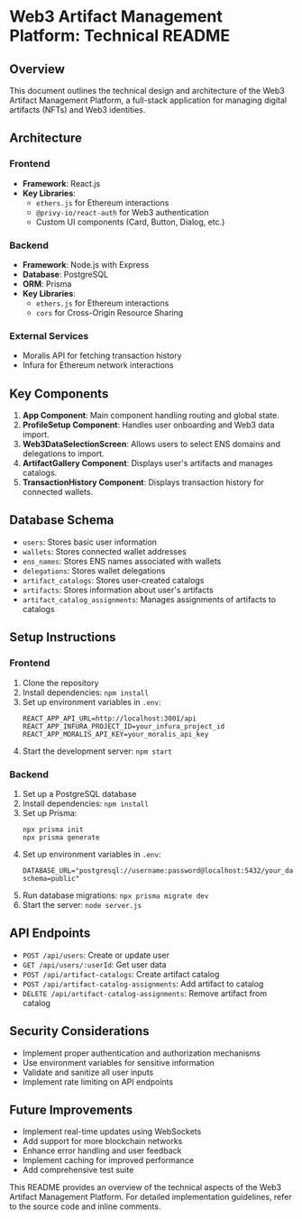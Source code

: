 # Web3 Artifact Management Platform: Technical README

## Overview
This document outlines the technical design and architecture of the Web3 Artifact Management Platform, a full-stack application for managing digital artifacts (NFTs) and Web3 identities.

## Architecture

### Frontend
- **Framework**: React.js
- **Key Libraries**:
  - `ethers.js` for Ethereum interactions
  - `@privy-io/react-auth` for Web3 authentication
  - Custom UI components (Card, Button, Dialog, etc.)

### Backend
- **Framework**: Node.js with Express
- **Database**: PostgreSQL
- **ORM**: Prisma
- **Key Libraries**:
  - `ethers.js` for Ethereum interactions
  - `cors` for Cross-Origin Resource Sharing

### External Services
- Moralis API for fetching transaction history
- Infura for Ethereum network interactions

## Key Components

1. **App Component**: Main component handling routing and global state.
2. **ProfileSetup Component**: Handles user onboarding and Web3 data import.
3. **Web3DataSelectionScreen**: Allows users to select ENS domains and delegations to import.
4. **ArtifactGallery Component**: Displays user's artifacts and manages catalogs.
5. **TransactionHistory Component**: Displays transaction history for connected wallets.

## Database Schema
- `users`: Stores basic user information
- `wallets`: Stores connected wallet addresses
- `ens_names`: Stores ENS names associated with wallets
- `delegations`: Stores wallet delegations
- `artifact_catalogs`: Stores user-created catalogs
- `artifacts`: Stores information about user's artifacts
- `artifact_catalog_assignments`: Manages assignments of artifacts to catalogs

## Setup Instructions

### Frontend
1. Clone the repository
2. Install dependencies: `npm install`
3. Set up environment variables in `.env`:
   ```
   REACT_APP_API_URL=http://localhost:3001/api
   REACT_APP_INFURA_PROJECT_ID=your_infura_project_id
   REACT_APP_MORALIS_API_KEY=your_moralis_api_key
   ```
4. Start the development server: `npm start`

### Backend
1. Set up a PostgreSQL database
2. Install dependencies: `npm install`
3. Set up Prisma:
   ```
   npx prisma init
   npx prisma generate
   ```
4. Set up environment variables in `.env`:
   ```
   DATABASE_URL="postgresql://username:password@localhost:5432/your_database_name?schema=public"
   ```
5. Run database migrations: `npx prisma migrate dev`
6. Start the server: `node server.js`

## API Endpoints
- `POST /api/users`: Create or update user
- `GET /api/users/:userId`: Get user data
- `POST /api/artifact-catalogs`: Create artifact catalog
- `POST /api/artifact-catalog-assignments`: Add artifact to catalog
- `DELETE /api/artifact-catalog-assignments`: Remove artifact from catalog

## Security Considerations
- Implement proper authentication and authorization mechanisms
- Use environment variables for sensitive information
- Validate and sanitize all user inputs
- Implement rate limiting on API endpoints

## Future Improvements
- Implement real-time updates using WebSockets
- Add support for more blockchain networks
- Enhance error handling and user feedback
- Implement caching for improved performance
- Add comprehensive test suite

This README provides an overview of the technical aspects of the Web3 Artifact Management Platform. For detailed implementation guidelines, refer to the source code and inline comments.

